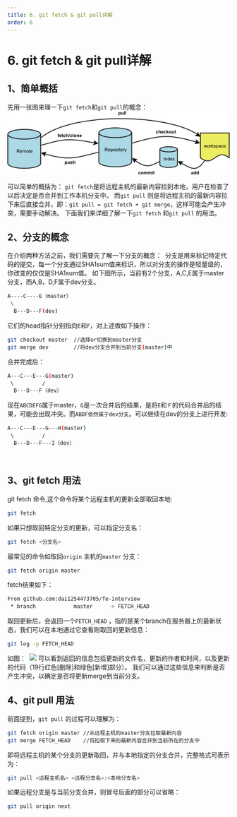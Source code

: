 ```yaml
---
title: 6. git fetch & git pull详解
order: 6
---
```

# 6. git fetch & git pull详解


## 1、简单概括
先用一张图来理一下`git fetch`和`git pull`的概念：
![90e14b750d27677866b4e34e4f52fd4a](./image/6114CA80-85A7-4A73-924A-F07A845A4F15.jpg)

可以简单的概括为：
`git fetch`是将远程主机的最新内容拉到本地，用户在检查了以后决定是否合并到工作本机分支中。
而`git pull` 则是将远程主机的最新内容拉下来后直接合并，即：`git pull = git fetch + git merge`，这样可能会产生冲突，需要手动解决。
下面我们来详细了解一下`git fetch` 和`git pull` 的用法。 

## 2、分支的概念
在介绍两种方法之前，我们需要先了解一下分支的概念： 
分支是用来标记特定代码的提交，每一个分支通过SHA1sum值来标识，所以对分支的操作是轻量级的，你改变的仅仅是SHA1sum值。
如下图所示，当前有2个分支，A,C,E属于master分支，而A,B，D,F属于dev分支。

```sh
A----C----E（master）
 \
  B---D---F(dev)
```

它们的head指针分别指向`E`和`F`，对上述做如下操作：

```sh
git checkout master  //选择or切换到master分支
git merge dev        //将dev分支合并到当前分支(master)中
```

合并完成后：

```sh
A---C---E---G(master)
 \         /
  B---D---F（dev）
```

现在`ABCDEFG`属于master，`G`是一次合并后的结果，是将`E`和`Ｆ`的代码合并后的结果，可能会出现冲突。而`ABDF依然属于dev分支`。可以继续在dev的分支上进行开发:

```sh
A---C---E---G---H(master)
 \         /
  B---D---F---I（dev）
```
 
## 3、git fetch 用法

git fetch 命令,这个命令将某个远程主机的更新全部取回本地:

```sh
git fetch
```

如果只想取回特定分支的更新，可以指定分支名：

```sh
git fetch <分支名>
```

最常见的命令如取回`origin` 主机的`master` 分支：

```sh
git fetch origin master
```
fetch结果如下：

```sh
From github.com:dai1254473705/fe-interview
 * branch            master     -> FETCH_HEAD
```

取回更新后，会返回一个`FETCH_HEAD` ，指的是某个branch在服务器上的最新状态，我们可以在本地通过它查看刚取回的更新信息：

```sh
git log -p FETCH_HEAD
```

如图： 
![](https://cdn.nlark.com/yuque/0/2021/png/21488966/1621302905277-a2061367-d8cd-4637-9fd1-a5eb233821e5.png#height=437&id=rs16L&originHeight=437&originWidth=726&originalType=binary&ratio=1&rotation=0&showTitle=false&size=0&status=done&style=none&title=&width=726)
可以看到返回的信息包括更新的文件名，更新的作者和时间，以及更新的代码（19行红色[删除]和绿色[新增]部分）。
我们可以通过这些信息来判断是否产生冲突，以确定是否将更新merge到当前分支。 

## 4、git pull 用法
前面提到，`git pull` 的过程可以理解为：

```sh
git fetch origin master //从远程主机的master分支拉取最新内容 
git merge FETCH_HEAD    //将拉取下来的最新内容合并到当前所在的分支中
```

即将远程主机的某个分支的更新取回，并与本地指定的分支合并，完整格式可表示为：

```sh
git pull <远程主机名> <远程分支名>:<本地分支名>
```

如果远程分支是与当前分支合并，则冒号后面的部分可以省略：

```sh
git pull origin next
```

